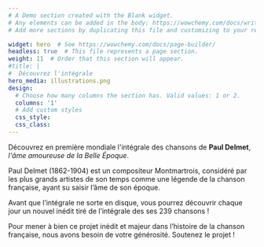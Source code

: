 ```yaml
---
# A Demo section created with the Blank widget.
# Any elements can be added in the body: https://wowchemy.com/docs/writing-markdown-latex/
# Add more sections by duplicating this file and customizing to your requirements.

widget: hero  # See https://wowchemy.com/docs/page-builder/
headless: true  # This file represents a page section.
weight: 11  # Order that this section will appear.
#title: |
#  Découvrez l'intégrale 
hero_media: illustrations.png
design:
  # Choose how many columns the section has. Valid values: 1 or 2.
  columns: '1'
  # Add custom styles
  css_style:
  css_class:
---
```

Découvrez en première mondiale l'intégrale des chansons de **Paul Delmet**, *l'âme amoureuse de la Belle Époque*. 

Paul Delmet (1862-1904) est un compositeur Montmartrois, considéré par les plus grands artistes de son temps comme une légende de la chanson française, ayant su saisir l’âme de son époque.

Avant que l’intégrale ne sorte en disque, vous pourrez découvrir chaque jour un nouvel inédit tiré de l’intégrale des ses 239 chansons !

Pour mener à bien ce projet inédit et majeur dans l’histoire de la chanson française, nous avons besoin de votre générosité.
Soutenez le projet !

